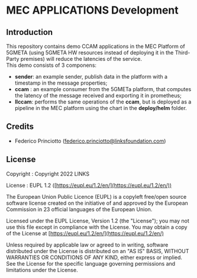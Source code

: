 # MEC APPLICATIONS Development

## Introduction

This repository contains  demo CCAM applications in the MEC Platform of 5GMETA (using 5GMETA HW resources instead of deploying it in the Third-Party premises) will reduce the latencies of the service.      
This demo consists of 3 componens:
- **sender**: an example sender, publish data in the platform with a timestamp in the message properties;
- **ccam** : an example consumer from the 5GMETa platform, that computes the latency of the message received and exporting it in prometheus;
- **llccam**: performs the same operations of the **ccam**, but is deployed as a pipeline in the MEC platform using the chart in the **deploy/helm** folder. 


## Credits

* Federico Princiotto ([federico.princiotto@linksfoundation.com](mailto:federico.princiotto@linksfoundation.com))

## License

Copyright : Copyright 2022 LINKS

License : EUPL 1.2 ([https://eupl.eu/1.2/en/](https://eupl.eu/1.2/en/))

The European Union Public Licence (EUPL) is a copyleft free/open source software license created on the initiative of and approved by the European Commission in 23 official languages of the European Union.

Licensed under the EUPL License, Version 1.2 (the "License"); you may not use this file except in compliance with the License. You may obtain a copy of the License at [https://eupl.eu/1.2/en/](https://eupl.eu/1.2/en/)

Unless required by applicable law or agreed to in writing, software distributed under the License is distributed on an "AS IS" BASIS, WITHOUT WARRANTIES OR CONDITIONS OF ANY KIND, either express or implied. See the License for the specific language governing permissions and limitations under the License.
